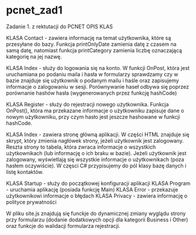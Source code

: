 # pcnet_zad1
Zadanie 1. z rektutacji do PCNET
OPIS KLAS

KLASA Contact - zawiera informację na temat użytkownika, które są przesyłane do bazy. Funkcja printOnlyDate zamienia datę z czasem na samą datę, natomiast funkcja printCategory zamienia liczbę oznaczającą kategorię na jej nazwę.

KLASA Index - służy do logowania się na konto. W funkcji OnPost, która jest uruchamiana po podaniu maila i hasła w formularzy sprawdzamy czy w bazie znajduje się użytkownik o podanym mailu i haśle oraz zapisujemy informacje o zalogowaniu w sesji. Porównywanie haseł odbywa się poprzez porównanie hashów hasła (wygenerowanych przez funkcję hashCode)

KLASA Register - służy do rejestracji nowego użytkownika. Funkcja OnPost(), która ma przekazane informacje o użytkowniku zapisuje dane o nowym użytkowniku, przy czym hasło jest jeszcze hashowane w funkcji hashCode.

KLASA Index - zawiera stronę główną aplikacji. 
W części HTML znajduje się skrypt, który zmienia nagłówek strony, jeżeli użytkownik jest zalogowany. Reszta strony to tabela, która zwraca informacje o wszystkich użytkownikach (lub informację o ich braku w bazie). Jeżeli użytkownik jest zalogowany, wyświetlają się wszystkie informacje o użytkownikach (poza hasłem oczywiście).
W częsci C# przypisujemy do pól klasy bazę danych i listę kontaktów.

KLASA Startup - służy do początkowej konfiguracji aplikacji
KLASA Program - uruchamia aplikację (posiada funkcję Main)
KLASA Error - przekazuje użytkownikowi informacje o błędach
KLASA Privacy - zawiera informację o polityce prywatności

W pliku site.js znajdują się funckje do dynamicznej zmiany wyglądu strony przy formularzu (dodanie dodatkowych opcji dla kategorii Business i Other) oraz funkcje do walidacji formularza rejestracji.

